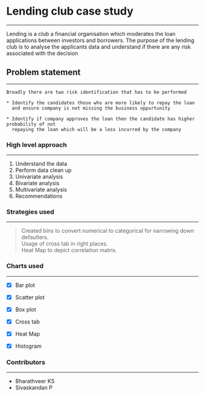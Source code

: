 # Lending club case study 
---
Lending is a club a financial organisation which moderates the loan applications between investors and borrowers. The purpose of the lending club is to
analyse the applicants data and understand if there are any risk associated with the decision

## Problem statement
---
```
Broadly there are two risk identification that has to be performed 

* Identify the candidates those who are more likely to repay the loan 
  and ensure company is not missing the business oppurtunity 
  
* Identify if company approves the loan then the candidate has higher probability of not 
  repaying the loan which will be a loss incurred by the company 
```

### High level approach 
---
1. Understand the data
2. Perform data clean up
3. Univariate analysis
4. Bivariate analysis
6. Multivariate analysis
7. Recommendations

### Strategies used 
---
> Created bins to convert numerical to categorical for narrowing down defaulters.  
> Usage of cross tab in right places.  
> Heat Map to depict correlation matrix.  


### Charts used 
---
- [x] Bar plot
- [x] Scatter plot
- [x] Box plot
- [x] Cross tab
- [x] Heat Map
- [x] Histogram


### Contributors 
---
- Bharathveer KS
- Sivaskandan P 






